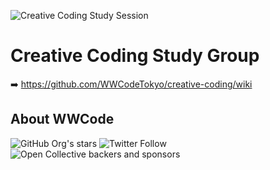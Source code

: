 ![Creative Coding Study Session](https://user-images.githubusercontent.com/4602369/150726136-b0e9c273-281a-47cc-9017-b916c569e31f.png)

# Creative Coding Study Group

➡️ https://github.com/WWCodeTokyo/creative-coding/wiki


## About WWCode

![GitHub Org's stars](https://img.shields.io/github/stars/WWCodeTokyo?style=social)
![Twitter Follow](https://img.shields.io/twitter/follow/wwcode_tokyo?style=social)
![Open Collective backers and sponsors](https://img.shields.io/opencollective/all/wwcodetokyo)

